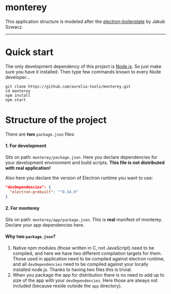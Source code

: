 # monterey

This application structure is modeled after the [electron-boilerplate](https://github.com/szwacz/electron-boilerplate) by Jakub Szwacz.

***

# Quick start
The only development dependency of this project is [Node.js](https://nodejs.org). So just make sure you have it installed.
Then type few commands known to every Node developer...
```
git clone https://github.com/aurelia-tools/monterey.git
cd monterey
npm install
npm start
```

# Structure of the project

There are **two** `package.json` files:

#### 1. For development
Sits on path: `monterey/package.json`. Here you declare dependencies for your development environment and build scripts. **This file is not distributed with real application!**

Also here you declare the version of Electron runtime you want to use:
```json
"devDependencies": {
  "electron-prebuilt": "^0.34.0"
}
```

#### 2. For monterey
Sits on path: `monterey/app/package.json`. This is **real** manifest of monterey. Declare your app dependencies here.

#### Why two `package.json`?
1. Native npm modules (those written in C, not JavaScript) need to be compiled, and here we have two different compilation targets for them. Those used in application need to be compiled against electron runtime, and all `devDependencies` need to be compiled against your locally installed node.js. Thanks to having two files this is trivial.
2. When you package the app for distribution there is no need to add up to size of the app with your `devDependencies`. Here those are always not included (because reside outside the `app` directory).